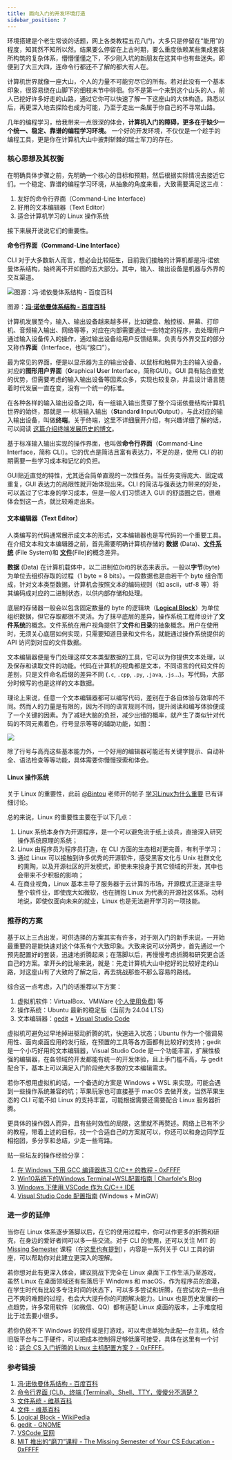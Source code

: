```yaml
---
title: 面向入门的开发环境打造
sidebar_position: 7
---
```


环境搭建是个老生常谈的话题，网上各类教程五花八门，大多只是停留在“能用”的程度，知其然不知所以然。结果要么停留在上古时期，要么重度依赖某些集成套装所构筑的复杂体系，懵懵懂懂之下，不少刚入坑的新朋友在这其中也有些迷失。即便到了大三大四，连命令行都还不了解的都大有人在。

计算机世界就像一座大山，个人的力量不可能穷尽它的所有。若对此没有一个基本印象，很容易绕在山脚下的细枝末节中徘徊。你不是第一个来到这个山头的人，前人已挖好许多好走的山路，通过它你可以快速了解一下这座山的大体构造。熟悉以后，再更深入地去探险也成为可能，乃至于走出一条属于你自己的不寻常山路。

几年的编程学习，给我带来一点很深的体会，**计算机入门的障碍，更多在于缺少一个统一、稳定、靠谱的编程学习环境。** 一个好的开发环境，不仅仅是一个趁手的编程工具，更是你在计算机大山中披荆斩棘的瑞士军刀的存在。

### 核心思想及其权衡

在明确具体步骤之前，先明确一个核心的目标和预期，然后根据实际情况去接近它们。一个稳定、靠谱的编程学习环境，从抽象的角度来看，大致需要满足这三点：

1. 友好的命令行界面（Command-Line Interface）
2. 好用的文本编辑器（Text Editor）
3. 适合计算机学习的 Linux 操作系统

接下来展开说说它们的重要性。

**命令行界面（Command-Line Interface）**

CLI 对于大多数新人而言，想必会比较陌生，目前我们接触的计算机都是冯·诺依曼体系结构，始终离不开如图的五大部分。其中，输入、输出设备是机器与外界的交互渠道。

![图源：**[冯·诺依曼体系结构 - 百度百科](https://baike.baidu.com/item/%E5%86%AF%C2%B7%E8%AF%BA%E4%BE%9D%E6%9B%BC%E4%BD%93%E7%B3%BB%E7%BB%93%E6%9E%84/4690854)**](https://static.0xffff.one/assets/files/2019-10-07/091807mxx9i6mjkzvvmqqh.jpg)

图源：**[冯·诺依曼体系结构 - 百度百科](https://baike.baidu.com/item/%E5%86%AF%C2%B7%E8%AF%BA%E4%BE%9D%E6%9B%BC%E4%BD%93%E7%B3%BB%E7%BB%93%E6%9E%84/4690854)**

计算机发展至今，输入、输出设备越来越多样，比如键盘、触控板、屏幕、打印机、音频输入输出、网络等等，对应在内部需要通过一些特定的程序，去处理用户通过输入设备传入的操作，通过输出设备给用户反馈结果。负责与外界交互的部分又称作**界面**（Interface，也叫“接口”）。

最为常见的界面，便是以显示器为主的输出设备、以鼠标和触屏为主的输入设备，对应的**图形用户界面**（**G**raphical **U**ser **I**nterface，简称GUI）。GUI 具有贴合直觉的优势，但需要考虑的输入输出设备等因素众多，实现也较复杂，并且设计语言随着时代发展一直在变，没有一个统一的标准。

在各种各样的输入输出设备之间，有一组输入输出贯穿了整个冯诺依曼结构计算机世界的始终，那就是 — 标准输入输出（**St**andar**d** **I**nput/**O**utput），与此对应的输入输出设备，叫做**终端**。关于终端，这里不详细展开介绍，有兴趣详细了解的话，可以阅读 [这篇介绍终端发展历史的博文](https://printempw.github.io/the-difference-between-cli-terminal-shell-tty/)。

基于标准输入输出实现的操作界面，也叫做**命令行界面**（**C**ommand-**L**ine **I**nterface，简称 CLI）。它的优点是简洁且富有表达力，不足的是，使用 CLI 的初期需要一些学习成本和记忆的负担。

GUI贴近直觉的特性，尤其适合简单直观的一次性任务。当任务变得庞大、固定或重复，GUI 表达力的局限性就开始体现出来。CLI 的简洁与强表达力带来的好处，可以盖过了它本身的学习成本，但是一般人们习惯进入 GUI 的舒适圈之后，很难体会到这一点，就比较难走出来。

#### 文本编辑器（Text Editor）

人类编写的代码通常展示成文本的形式，文本编辑器也是写代码的一个重要工具。在介绍文本和文本编辑器之前，首先需要明确计算机存储的 **数据** (Data)、**[文件系统](https://zh.wikipedia.org/wiki/%E6%96%87%E4%BB%B6%E7%B3%BB%E7%BB%9F)** (File System)和 **[文件](https://zh.wikipedia.org/wiki/%E9%9B%BB%E8%85%A6%E6%AA%94%E6%A1%88)**(File)的概念差异。

**数据** (Data) 在计算机载体中，以二进制位(bit)的状态来表示。一般以**字节**(byte)为单位去组织存取的过程（1 byte = 8 bits）。一段数据也是由若干个 byte 组合而成，针对文本类型数据，计算机会按照文本的编码规则（如 ascii，utf-8 等）将其编码成对应的二进制状态，以供内部存储和处理。

底层的存储器一般会以包含固定数量的 byte 的逻辑块（**[Logical Block](https://en.wikipedia.org/wiki/Logical_block_addressing)**）为单位组织数据，但它存取都很不灵活。为了抹平底层的差异，操作系统工程师设计了**文件系统**的概念。文件系统在用户视角提供了**文件**和**目录**的抽象概念。用户在使用时，无须关心底层如何实现，只需要知道目录和文件名，就能通过操作系统提供的 API 访问到对应的文件数据。

文本编辑器便是专门处理这样文本类型数据的工具，它可以为你提供文本处理，以及保存和读取文件的功能。代码在计算机的视角都是文本，不同语言的代码文件的差别，只是文件命名后缀的差异不同 (`.c`, `.cpp`, `.py`, `.java`, `.js`...)。写代码，大部分时候写的也是这样的文本数据。

理论上来说，任意一个文本编辑器都可以编写代码，差别在于各自体验与效率的不同。然而人的力量是有限的，因为不同的语言规则不同，提升阅读和编写体验便成了一个关键的因素。为了减轻大脑的负担，减少出错的概率，就产生了类似针对代码的不同元素着色，行号显示等等的辅助功能，如图：

![](https://static.0xffff.one/assets/files/2019-10-07/1570271534973.png)

除了行号与高亮这些基本能力外，一个好用的编辑器可能还有关键字提示、自动补全、语法检查等等功能，具体需要你慢慢探索和体会。

#### Linux 操作系统

关于 Linux 的重要性，此前 [@Bintou](https://0xffff.one/u/Bintou) 老师开的帖子 [学习Linux为什么重要](https://0xffff.one/d/367) 已有详细讨论。

总的来说，Linux 的重要性主要在于以下几点：

1. Linux 系统本身作为开源程序，是一个可以避免流于纸上谈兵，直接深入研究操作系统原理的系统；
2. Linux 由程序员为程序员打造，在 CLI 方面的生态相对更完善，有利于学习；
3. 通过 Linux 可以接触到许多优秀的开源软件，感受黑客文化与 Unix 社群文化的熏陶，以及开源社区的开发模式，即使未来投身于其它领域的开发，其中也会带来不少积极的影响；
4. 在商业视角，Linux 基本主导了服务器于云计算的市场，开源模式正逐渐主导整个软件业，即使庞大如微软，也在拥抱 Linux 为代表的开源社区体系。功利地说，即使仅面向未来的就业，Linux 也是无法避开学习的一项技能。

### 推荐的方案

基于以上三点出发，可供选择的方案其实有许多，对于刚入门的新手来说，一开始最重要的是能快速对这个体系有个大致印象。大致来说可以分两步，首先通过一个预先配置好的套装，迅速地折腾起来；在落脚以后，再慢慢考虑折腾和研究更合适自己的方案。拿开头的比喻来说，就是：先走计算机大山中挖好的比较好走的山路，对这座山有了大致的了解之后，再去挑战那些不那么容易的路线。

综合这一点考虑，入门的话推荐以下方案：

1. 虚拟机软件：VirtualBox、VMWare ([个人使用免费](https://blogs.vmware.com/china/2024/05/16/workstation-%E5%92%8C-fusion-%E5%AF%B9%E4%B8%AA%E4%BA%BA%E4%BD%BF%E7%94%A8%E5%AE%8C%E5%85%A8%E5%85%8D%E8%B4%B9%EF%BC%8C%E4%BC%81%E4%B8%9A%E8%AE%B8%E5%8F%AF%E8%BD%AC%E5%90%91%E8%AE%A2%E9%98%85/)) 等
2. 操作系统：Ubuntu 最新的稳定版（当前为 24.04 LTS）
3. 文本编辑器：[gedit](https://wiki.gnome.org/Apps/Gedit) + [Visual Studio Code](https://github.com/microsoft/vscode)

虚拟机可避免过早地掉进驱动折腾的坑，快速进入状态；Ubuntu 作为一个强调易用性、面向桌面应用的发行版，在预置的工具等各方面都有比较好的支持；gedit 是一个小巧好用的文本编辑器，Visual Studio Code 是一个功能丰富，扩展性极强的编辑器，在各领域的开发都能有统一的开发体验，且上手门槛不高，与 gedit 配合下，基本上可以满足入门阶段绝大多数的文本编辑需求。

若你不想用虚拟机的话，一个备选的方案是 Windows + WSL 来实现，可能会遇到一些操作系统兼容的坑；苹果玩家也可直接基于 macOS 去做开发，当然苹果生态的 CLI 可能不如 Linux 的支持丰富，可能根据需要还需要配合 Linux 服务器折腾。

更具体的操作因人而异，且有些时效性的局限，这里就不再赘述。网络上已有不少的教程，带着上述的目标，找一个合适自己的方案就可以，你还可以和身边同学互相抱团，多分享和总结，少走一些弯路。

贴一些坛友的操作经验分享：

1. [在 Windows 下用 GCC 编译器练习 C/C++ 的教程 - 0xFFFF](https://0xffff.one/d/58)
2. [Win10系统下的Windows Terminal+WSL配置指南 | Charfole's Blog](https://blog.charfole.top/Win10%E7%B3%BB%E7%BB%9F%E4%B8%8B%E7%9A%84Windows%20Terminal+WSL%E9%85%8D%E7%BD%AE%E6%8C%87%E5%8D%97.html)
3. [Windows 下使用 VSCode 作为 C/C++ IDE](https://www.yuque.com/0xffff.one/cs-learning/os2kiv)
4. [Visual Studio Code 配置指南](https://wsfcloud.github.io/posts/how-to-configure-vscode/) (Windows + MinGW)

### 进一步的延伸

当你在 Linux 体系逐步落脚以后，在它的使用过程中，你可以作更多的折腾和研究，在身边的爱好者间可以多一些交流。对于 CLI 的使用，还可以关注 MIT 的 [Missing Semester](https://0xffff.one/d/615) 课程（在[这里也有提到](/getting-started/build-overview#工具的进阶)），内容是一系列关于 CLI 工具的讲座，可以帮助你对此建立更深入的理解。

若你想对此有更深入体会，建议挑战下完全在 Linux 桌面下工作生活乃至游戏，虽然 Linux 在桌面领域还有些落后于 Windows 和 macOS，作为程序员的浪漫，在学生时代有比较多专注时间的状态下，可以多多尝试和折腾，在尝试攻克一些自己不爽的难题的过程，也会大大提升你的问题解决能力。Linux 也是历史发展的一点趋势，许多常用软件（如微信、QQ）都有适配 Linux 桌面的版本，上手难度相比于过去要小很多。

若你仍放不下 Windows 的软件或是打游戏，可以考虑单独为此配一台主机，结合旧版平台与二手硬件，可以把成本控制得足够低廉可接受，具体在这里有一个讨论：[适合 CS 入门折腾的 Linux 主机配置方案？ - 0xFFFF](https://0xffff.one/d/2034)。

### 参考链接

1. [冯·诺依曼体系结构 - 百度百科](https://baike.baidu.com/item/%E5%86%AF%C2%B7%E8%AF%BA%E4%BE%9D%E6%9B%BC%E4%BD%93%E7%B3%BB%E7%BB%93%E6%9E%84/4690854)
2. [命令行界面 (CLI)、终端 (Terminal)、Shell、TTY，傻傻分不清楚？](https://printempw.github.io/the-difference-between-cli-terminal-shell-tty/)
3. [文件系统 - 维基百科](https://zh.wikipedia.org/wiki/%E6%96%87%E4%BB%B6%E7%B3%BB%E7%BB%9F) 
4. [文件 - 维基百科](https://zh.wikipedia.org/wiki/%E9%9B%BB%E8%85%A6%E6%AA%94%E6%A1%88)
5. [Logical Block - WikiPedia](https://en.wikipedia.org/wiki/Logical_block_addressing)
6. [gedit - GNOME](https://wiki.gnome.org/Apps/Gedit)
7. [VSCode 官网](https://code.visualstudio.com/)
8. [MIT 推出的“磨刀”课程 - The Missing Semester of Your CS Education - 0xFFFF](https://0xffff.one/d/615)
